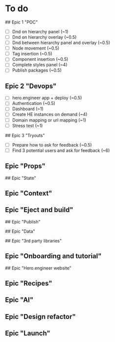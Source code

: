 # To do

## Epic 1 "POC"

- [ ] Dnd on hierarchy panel (~1)
- [ ] Dnd on hierarchy overlay (~0.5)
- [ ] Dnd between hierarchy panel and overlay (~0.5)
- [ ] Node movement (~0.5)
- [ ] Tag insertion (~0.5)
- [ ] Component insertion (~0.5)
- [ ] Complete styles panel (~4)
- [ ] Publish packages (~0.5)

## Epic 2 "Devops"

- [ ] hero.engineer app + deploy (~0.5)
- [ ] Authentication (~0.5)
- [ ] Dashboard (~1)
- [ ] Create HE instances on demand (~4)
- [ ] Domain mapping or url mapping (~1)
- [ ] Stress test (~1)

## Epic 3 "Tryouts"

- [ ] Prepare how to ask for feedback (~0.5)
- [ ] Find 3 potential users and ask for feedback (~6)

## Epic "Props"

## Epic "State"

## Epic "Context"

## Epic "Eject and build"

## Epic "Publish"

## Epic "Data"

## Epic "3rd party libraries"

## Epic "Onboarding and tutorial"

## Epic "Hero.engineer website"

## Epic "Recipes"

## Epic "AI"

## Epic "Design refactor"

## Epic "Launch"
